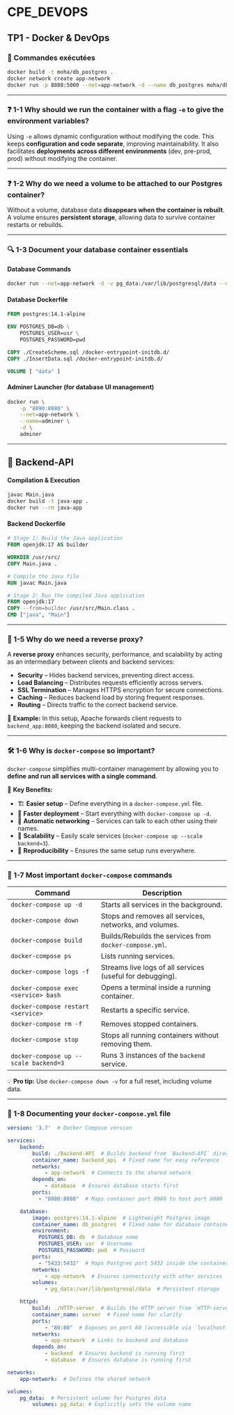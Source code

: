 # CPE_DEVOPS

## TP1 - Docker & DevOps

### 📌 Commandes exécutées

```bash
docker build -t moha/db_postgres .
docker network create app-network
docker run -p 8888:5000 --net=app-network -d --name db_postgres moha/db_postgres
```

---

### ❓ 1-1 Why should we run the container with a flag `-e` to give the environment variables?

Using `-e` allows dynamic configuration without modifying the code. This keeps **configuration and code separate**, improving maintainability. It also facilitates **deployments across different environments** (dev, pre-prod, prod) without modifying the container.

---

### ❓ 1-2 Why do we need a volume to be attached to our Postgres container?

Without a volume, database data **disappears when the container is rebuilt**. A volume ensures **persistent storage**, allowing data to survive container restarts or rebuilds.

---

### 🔍 1-3 Document your database container essentials

#### **Database Commands**

```bash
docker run --net=app-network -d -v pg_data:/var/lib/postgresql/data --name db_postgres moha/db_postgres
```

#### **Database Dockerfile**

```Dockerfile
FROM postgres:14.1-alpine

ENV POSTGRES_DB=db \
    POSTGRES_USER=usr \
    POSTGRES_PASSWORD=pwd

COPY ./CreateScheme.sql /docker-entrypoint-initdb.d/
COPY ./InsertData.sql /docker-entrypoint-initdb.d/

VOLUME [ "data" ]
```

#### **Adminer Launcher** (for database UI management)

```bash
docker run \
    -p "8090:8080" \
    --net=app-network \
    --name=adminer \
    -d \
    adminer
```

---

## 🚀 Backend-API

#### **Compilation & Execution**

```bash
javac Main.java
docker build -t java-app .
docker run --rm java-app
```

#### **Backend Dockerfile**

```Dockerfile
# Stage 1: Build the Java application
FROM openjdk:17 AS builder

WORKDIR /usr/src/
COPY Main.java .

# Compile the Java file
RUN javac Main.java

# Stage 2: Run the compiled Java application
FROM openjdk:17
COPY --from=builder /usr/src/Main.class .
CMD ["java", "Main"]
```

---

### 🔄 1-5 Why do we need a reverse proxy?

A **reverse proxy** enhances security, performance, and scalability by acting as an intermediary between clients and backend services:

- **Security** – Hides backend services, preventing direct access.
- **Load Balancing** – Distributes requests efficiently across servers.
- **SSL Termination** – Manages HTTPS encryption for secure connections.
- **Caching** – Reduces backend load by storing frequent responses.
- **Routing** – Directs traffic to the correct backend service.

📌 **Example:** In this setup, Apache forwards client requests to `backend_app:8080`, keeping the backend isolated and secure.

---

### 🛠 1-6 Why is `docker-compose` so important?

`docker-compose` simplifies multi-container management by allowing you to **define and run all services with a single command**.

🔹 **Key Benefits:**

- 🏗 **Easier setup** – Define everything in a `docker-compose.yml` file.
- 🚀 **Faster deployment** – Start everything with `docker-compose up -d`.
- 🔄 **Automatic networking** – Services can talk to each other using their names.
- 🔧 **Scalability** – Easily scale services (`docker-compose up --scale backend=3`).
- 🔁 **Reproducibility** – Ensures the same setup runs everywhere.

---

### 📌 1-7 Most important `docker-compose` commands

|Command|Description|
|---|---|
|`docker-compose up -d`|Starts all services in the background.|
|`docker-compose down`|Stops and removes all services, networks, and volumes.|
|`docker-compose build`|Builds/Rebuilds the services from `docker-compose.yml`.|
|`docker-compose ps`|Lists running services.|
|`docker-compose logs -f`|Streams live logs of all services (useful for debugging).|
|`docker-compose exec <service> bash`|Opens a terminal inside a running container.|
|`docker-compose restart <service>`|Restarts a specific service.|
|`docker-compose rm -f`|Removes stopped containers.|
|`docker-compose stop`|Stops all running containers without removing them.|
|`docker-compose up --scale backend=3`|Runs 3 instances of the `backend` service.|

💡 **Pro tip:** Use `docker-compose down -v` for a full reset, including volume data.

---

### 📜 1-8 Documenting your `docker-compose.yml` file

```yml
version: '3.7'  # Docker Compose version

services:
    backend:
        build: ./Backend-API  # Builds backend from `Backend-API` directory
        container_name: backend_api  # Fixed name for easy reference
        networks:
            - app-network  # Connects to the shared network
        depends_on:
            - database  # Ensures database starts first
        ports:
          - "8080:8080"  # Maps container port 8080 to host port 8080

    database:
        image: postgres:14.1-alpine  # Lightweight Postgres image
        container_name: db_postgres  # Fixed name for database container
        environment:
          POSTGRES_DB: db  # Database name
          POSTGRES_USER: usr  # Username
          POSTGRES_PASSWORD: pwd  # Password
        ports:
          - "5433:5432"  # Maps Postgres port 5432 inside the container to 5433 on the host
        networks:
            - app-network  # Ensures connectivity with other services
        volumes:
            - pg_data:/var/lib/postgresql/data  # Persistent storage

    httpd:
        build: ./HTTP-server  # Builds the HTTP server from `HTTP-server`
        container_name: server  # Fixed name for clarity
        ports:
            - "80:80"  # Exposes on port 80 (accessible via `localhost`)
        networks:
            - app-network  # Links to backend and database
        depends_on:
            - backend  # Ensures backend is running first
            - database  # Ensures database is running first

networks:
    app-network:  # Defines the shared network

volumes:
    pg_data:  # Persistent volume for Postgres data
	    volumes: pg_data: # Explicitly sets the volume name
```
